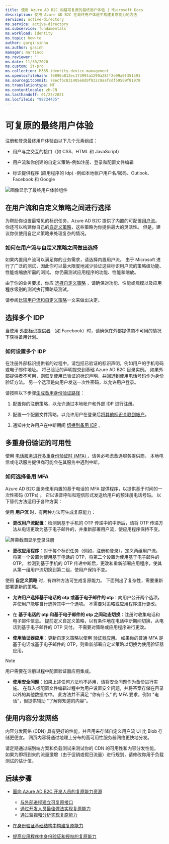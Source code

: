 ```yaml
---
title: 使用 Azure AD B2C 构建可复原的最终用户体验 | Microsoft Docs
description: 使用 Azure AD B2C 在最终用户体验中构建复原能力的方法
services: active-directory
ms.service: active-directory
ms.subservice: fundamentals
ms.workload: identity
ms.topic: how-to
author: gargi-sinha
ms.author: gasinh
manager: martinco
ms.reviewer: ''
ms.date: 11/30/2020
ms.custom: it-pro
ms.collection: M365-identity-device-management
ms.openlocfilehash: f6896a812ec173994a1299a28ff2e99a0f351391
ms.sourcegitcommit: 78ecfbc831405e8d0f932c9aafcdf59589f81978
ms.translationtype: MT
ms.contentlocale: zh-CN
ms.lasthandoff: 01/23/2021
ms.locfileid: "98724435"
---
```

# <a name="resilient-end-user-experience"></a>可复原的最终用户体验

注册和登录最终用户体验由以下几个元素组成：

- 用户与之交互的接口（如 CSS、HTML 和 JavaScript）

- 用户流和你创建的自定义策略-例如注册、登录和配置文件编辑

- 标识提供程序 (应用程序的 Idp) -例如本地帐户用户名/密码、Outlook、Facebook 和 Google

![图像显示了最终用户体验组件](media/resilient-end-user-experiences/end-user-experience-architecture.png)

## <a name="choose-between-user-flow-and-custom-policy"></a>在用户流和自定义策略之间进行选择  

为帮助你设置最常见的标识任务，Azure AD B2C 提供了内置的可配置[用户流](../../active-directory-b2c/user-flow-overview.md)。 你还可以构建你自己的[自定义策略](../../active-directory-b2c/custom-policy-overview.md)，这些策略为你提供最大的灵活性。 但是，建议你仅使用自定义策略来处理复杂的情况。

### <a name="how-to-decide-between-user-flow-and-custom-policy"></a>如何在用户流与自定义策略之间做出选择

如果内置用户流可以满足你的业务需求，请选择内置用户流。 由于 Microsoft 进行了广泛的测试，因此你可以最大限度地减少验证这些标识用户流的策略级功能、性能或缩放所需的测试。 你仍需测试应用程序的功能、性能和缩放。

由于你的业务要求，你应 [选择自定义策略](../../active-directory-b2c/custom-policy-get-started.md) ，请确保对功能、性能或规模以及应用程序级别的测试执行策略级测试。

请参阅[比较用户流和自定义策略](../../active-directory-b2c/custom-policy-overview.md#comparing-user-flows-and-custom-policies)一文来做出决定。

## <a name="choose-multiple-idps"></a>选择多个 IDP

当使用 [外部标识提供者](../../active-directory-b2c/technical-overview.md#external-identity-providers) （如 Facebook）时，请确保在外部提供商不可用的情况下获得备用计划。

### <a name="how-to-set-up-multiple-idps"></a>如何设置多个 IDP

在注册外部标识提供者的过程中，请包括已验证的标识声明，例如用户的手机号码或电子邮件地址。 将已验证的声明提交到基础 Azure AD B2C 目录实例。 如果外部提供者不可用，则恢复使用已验证的标识声明，并回退到使用电话号码作为身份验证方法。 另一个选项是向用户发送一次性密码，以允许用户登录。

 请按照以下步骤[生成备用身份验证路径](https://github.com/azure-ad-b2c/samples/tree/master/policies/idps-filter)：

 1. 配置你的注册策略，以允许通过本地帐户和外部 IDP 进行注册。

 2. 配置一个配置文件策略，以允许用户在登录后[将其他标识关联到帐户](https://github.com/Azure-Samples/active-directory-b2c-advanced-policies/tree/master/account-linking)。

 3. 通知并允许用户在中断期间 [切换到备用 IDP](../../active-directory-b2c/customize-ui-with-html.md#configure-dynamic-custom-page-content-uri) 。

## <a name="availability-of-multi-factor-authentication"></a>多重身份验证的可用性

使用 [电话服务进行多重身份验证时 (MFA) ](../../active-directory-b2c/phone-authentication.md)，请务必考虑备选服务提供商。 本地电信或电话服务提供商可能会在其服务中遇到中断。

### <a name="how-to-choose-an-alternate-mfa"></a>如何选择备用 MFA  

Azure AD B2C 服务使用内置的基于电话的 MFA 提供程序，以提供基于时间的一次性密码 (OTPs) 。 它以语音呼叫和短信形式发送给用户的预注册电话号码。 以下替代方法适用于各种方案：

使用 **用户流** 时，有两种方法可生成复原能力：

- **更改用户流配置**：检测到基于手机的 OTP 传递中的中断后，请将 OTP 传递方法从电话更改为基于电子邮件的，并重新部署用户流，使应用程序保持不变。

![屏幕截图显示登录注册](media/resilient-end-user-experiences/create-sign-in.png)

- **更改应用程序**：对于每个标识任务（例如，注册和登录），定义两组用户流。 将第一个设置为使用基于电话的 OTP，将第二个设置为使用基于电子邮件的 OTP。 检测到基于手机的 OTP 传递中断后，更改和重新部署应用程序，使其从第一组用户流切换到第二组，使用户保持不变。  

使用 **自定义策略** 时，有四种方法可生成复原能力。 下面列出了复杂性，需要重新部署更新的策略。

- **允许用户选择基于电话的 otp 或基于电子邮件的 otp**：向用户公开两个选项，并使用户能够自行选择其中一个选项。 不需要对策略或应用程序进行更改。

- 在 **基于电话的 otp 和基于电子邮件的 otp 之间动态切换**：注册时收集电话和电子邮件信息。 提前定义自定义策略，以有条件地在电话中断期间切换，从电话到基于电子邮件的 OTP 交付。 不需要对策略或应用程序进行更改。

- **使用验证器应用**：更新自定义策略以使用 [验证器应用](https://github.com/azure-ad-b2c/samples/tree/master/policies/custom-mfa-totp)。 如果你的普通 MFA 是基于电话或基于电子邮件的 OTP，则重新部署自定义策略以切换为使用验证器应用。

>[!Note]
>用户需要在注册过程中配置验证器应用集成。

- **使用安全问题**：如果上述任何方法均不适用，请将安全问题作为备份进行实施。 在载入或配置文件编辑过程中为用户设置安全问题，并将答案存储在目录以外的其他数据库中。 此方法并不满足 "你有什么" 的 MFA 要求，例如 "电话"，但提供辅助 "了解你知道的内容"。

## <a name="use-a-content-delivery-network"></a>使用内容分发网络

内容分发网络 (CDN) 具有更好的性能，并且用来存储自定义用户流 UI 比 Blob 存储更便宜。 网页内容将通过地理上分布的高可用性服务器网络更快地分发。  

请定期通过端到端方案和负载测试来测试你的 CDN 的可用性和内容分发性能。 如果为即将到来的流量激增（由于促销或假日流量）进行规划，请修改你用于负载测试的估计值。
  
## <a name="next-steps"></a>后续步骤

- [面向 Azure AD B2C 开发人员的复原能力资源](resilience-b2c.md)
  
  - [与外部进程建立可复原接口](resilient-external-processes.md)
  - [通过开发人员最佳做法实现复原能力](resilience-b2c-developer-best-practices.md)
  - [通过监视和分析实现复原能力](resilience-with-monitoring-alerting.md)
- [在身份验证基础结构中构建复原能力](resilience-in-infrastructure.md)
- [提高应用程序中身份验证和授权的复原能力](resilience-app-development-overview.md)